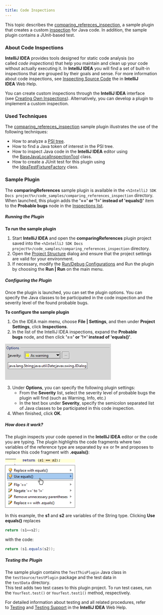 ```yaml
---
title: Code Inspections
---
```


This topic describes the [comparing_refereces_inspection](https://github.com/JetBrains/intellij-sdk-docs/tree/master/code_samples/comparing_references_inspection), a sample plugin that creates a custom [inspection](http://www.jetbrains.com/idea/webhelp/code-inspection.html) for Java code. In addition, the sample plugin contains a JUnit-based test.

### About Code Inspections

**IntelliJ IDEA** provides tools designed for static code analysis (so called _code inspections_) that help you maintain and clean up your code without actually executing it. In **IntelliJ IDEA** you will find a set of built-in inspections that are grouped by their goals and sense. For more information about code inspections, see [Inspecting Source Code](http://www.jetbrains.com/idea/webhelp/inspecting-source-code.html) the in **IntelliJ IDEA** Web Help. 

You can create custom inspections through the **IntelliJ IDEA** interface (see [Creating Own Inspections](http://www.jetbrains.com/idea/webhelp/creating-own-inspections.html)). Alternatively, you can develop a plugin to implement a custom inspection.

### Used Techniques

The [comparing_refereces_inspection](https://github.com/JetBrains/intellij-sdk-docs/tree/master/code_samples/comparing_references_inspection) sample plugin illustrates the use of the following techniques:

- How to analyze a [PSI tree](http://confluence.jetbrains.net/display/IDEADEV/IntelliJ+IDEA+Architectural+Overview#PsiFiles).
- How to find a Java token of interest in the PSI tree.
- How to inspect Java code in the **IntelliJ IDEA** editor using the [BaseJavaLocalInspectionTool](upsource:///java/java-analysis-api/src/com/intellij/codeInspection/BaseJavaLocalInspectionTool.java) class.
- How to create a JUnit test for this plugin using the [IdeaTestFixtureFactory](upsource:///platform/testFramework/src/com/intellij/testFramework/fixtures/IdeaTestFixtureFactory.java) class.

### Sample Plugin

The **comparingReferences** sample plugin is available in the `<%IntelliJ SDK Docs project%>/code_samples/comparing_references_inspection` directory.  
When launched, this plugin adds the **'==' or '!=' instead of 'equals()'** item to the **Probable bugs** node in the [Inspections list](http://www.jetbrains.com/idea/webhelp/inspections-2.html).

##### Running the Plugin

**To run the sample plugin**

1. Start **IntelliJ IDEA** and open the **comparingReferences** plugin project saved into the `<%IntelliJ SDK Docs project%>/code_samples/comparing_references_inspection` directory.
2. Open the [Project Structure](http://www.jetbrains.com/idea/webhelp/project-structure.html) dialog and ensure that the project settings are valid for your environment.
3. If necessary, modify the [Run/Debug Configurations](http://www.jetbrains.com/idea/webhelp/run-debug-configuration-plugin.html) and Run the plugin by choosing the **Run | Run** on the main menu.

##### Configuring the Plugin

Once the plugin is launched, you can set the plugin options. You can specify the Java classes to be participated in the code inspection and the severity level of the found probable bugs.

**To configure the sample plugin**

1. On the IDEA main menu, choose **File | Settings**, and then under **Project Settings**, click **Inspections**.
2. In the list of the IntelliJ IDEA inspections, expand the **Probable bugs** node, and then click **'==' or '!=' instead of 'equals()'**.  

![](img/comparingReferences_options.png)

3. Under **Options**, you can specify the following plugin settings:
    - From the **Severity** list, select the severity level of probable bugs the plugin will find (such as Warning, Info, etc.)
    - In the text box under **Severity**, specify the semicolon separated list of Java classes to be participated in this code inspection.
4. When finished, click **OK**.

##### How does it work?

The plugin inspects your code opened in the **IntelliJ IDEA** editor or the code you are typing. The plugin highlights the code fragments where two variables of the reference type are separated by **==** or **!=** and proposes to replace this code fragment with **.equals()**:

![](img/comparingReferences.png)

In this example, the **s1** and **s2** are variables of the String type. Clicking **Use equals()** replaces

```java
return (s1==s2);
```

with the code:

```java
return (s1.equals(s2));
```

##### Testing the Plugin

The sample plugin contains the `TestThisPlugin` Java class in the `testSource/testPlugin` package and the test data in the `testData` directory.  
This test adds two test cases to this plugin project. To run test cases, run the `YourTest.test()` or `YourTest.test1()` method, respectively.

For detailed information about testing and all related procedures, refer to [Testing](http://www.jetbrains.com/idea/webhelp/testing.html) and [Testing Support](http://www.jetbrains.com/idea/webhelp/testing-support.html) in the **IntelliJ IDEA** Web Help.